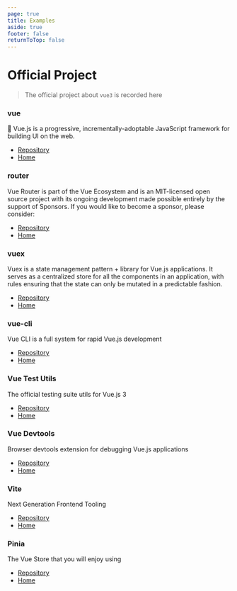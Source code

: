 ```yaml
---
page: true
title: Examples
aside: true
footer: false
returnToTop: false
---
```

# Official Project
> The official project about `vue3` is recorded here
### vue
🖖 Vue.js is a progressive, incrementally-adoptable JavaScript framework for building UI on the web.
- [Repository](https://github.com/vuejs/core) 
- [Home](https://vuejs.org/)

### router
Vue Router is part of the Vue Ecosystem and is an MIT-licensed open source project with its ongoing development made possible entirely by the support of Sponsors. If you would like to become a sponsor, please consider:
- [Repository](https://github.com/vuejs/router) 
- [Home](https://router.vuejs.org/)
### vuex
Vuex is a state management pattern + library for Vue.js applications. It serves as a centralized store for all the components in an application, with rules ensuring that the state can only be mutated in a predictable fashion.
- [Repository](https://github.com/vuejs/vuex) 
- [Home](https://vuex.vuejs.org/)

### vue-cli
Vue CLI is a full system for rapid Vue.js development
- [Repository](https://github.com/vuejs/vue-cli) 
- [Home](https://cli.vuejs.org/)

### Vue Test Utils
The official testing suite utils for Vue.js 3
- [Repository](https://github.com/vuejs/test-utils) 
- [Home](https://test-utils.vuejs.org/)

### Vue Devtools
Browser devtools extension for debugging Vue.js applications
- [Repository](https://github.com/vuejs/devtools) 
- [Home](https://devtools.vuejs.org/)

### Vite
Next Generation Frontend Tooling
- [Repository](https://github.com/vitejs/vite) 
- [Home](https://vitejs.dev/)


### Pinia
The Vue Store that you will enjoy using
- [Repository](https://github.com/vuejs/pinia) 
- [Home](https://pinia.vuejs.org/)